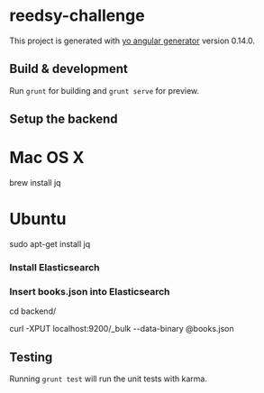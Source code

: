 # reedsy-challenge

This project is generated with [yo angular generator](https://github.com/yeoman/generator-angular)
version 0.14.0.

## Build & development

Run `grunt` for building and `grunt serve` for preview.

## Setup the backend

# Mac OS X
brew install jq

# Ubuntu
sudo apt-get install jq


### Install Elasticsearch

### Insert books.json into Elasticsearch

cd backend/

curl -XPUT localhost:9200/_bulk --data-binary @books.json

## Testing

Running `grunt test` will run the unit tests with karma.
